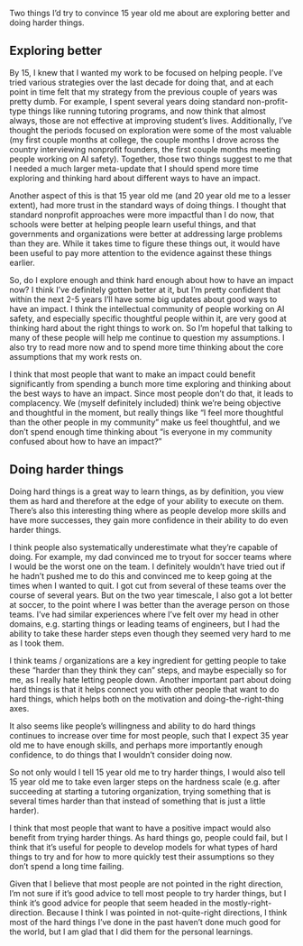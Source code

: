 Two things I’d try to convince 15 year old me about are exploring better and doing harder things.

## Exploring better
By 15, I knew that I wanted my work to be focused on helping people. I’ve tried various strategies over the last decade for doing that, and at each point in time felt that my strategy from the previous couple of years was pretty dumb. For example, I spent several years doing standard non-profit-type things like running tutoring programs, and now think that almost always, those are not effective at improving student’s lives. Additionally, I’ve thought the periods focused on exploration were some of the most valuable (my first couple months at college, the couple months I drove across the country interviewing nonprofit founders, the first couple months meeting people working on AI safety). Together, those two things suggest to me that I needed a much larger meta-update that I should spend more time exploring and thinking hard about different ways to have an impact.

Another aspect of this is that 15 year old me (and 20 year old me to a lesser extent), had more trust in the standard ways of doing things. I thought that standard nonprofit approaches were more impactful than I do now, that schools were better at helping people learn useful things, and that governments and organizations were better at addressing large problems than they are. While it takes time to figure these things out, it would have been useful to pay more attention to the evidence against these things earlier.

So, do I explore enough and think hard enough about how to have an impact now? I think I’ve definitely gotten better at it, but I’m pretty confident that within the next 2-5 years I’ll have some big updates about good ways to have an impact. I think the intellectual community of people working on AI safety, and especially specific thoughtful people within it, are very good at thinking hard about the right things to work on. So I’m hopeful that talking to many of these people will help me continue to question my assumptions. I also try to read more now and to spend more time thinking about the core assumptions that my work rests on.

I think that most people that want to make an impact could benefit significantly from spending a bunch more time exploring and thinking about the best ways to have an impact. Since most people don’t do that, it leads to complacency. We (myself definitely included) think we’re being objective and thoughtful in the moment, but really things like “I feel more thoughtful than the other people in my community” make us feel thoughtful, and we don’t spend enough time thinking about “is everyone in my community confused about how to have an impact?” 


## Doing harder things
Doing hard things is a great way to learn things, as by definition, you view them as hard and therefore at the edge of your ability to execute on them. There’s also this interesting thing where as people develop more skills and have more successes, they gain more confidence in their ability to do even harder things.

I think people also systematically underestimate what they’re capable of doing. For example, my dad convinced me to tryout for soccer teams where I would be the worst one on the team. I definitely wouldn’t have tried out if he hadn’t pushed me to do this and convinced me to keep going at the times when I wanted to quit. I got cut from several of these teams over the course of several years. But on the two year timescale, I also got a lot better at soccer, to the point where I was better than the average person on those teams. I’ve had similar experiences where I’ve felt over my head in other domains, e.g. starting things or leading teams of engineers, but I had the ability to take these harder steps even though they seemed very hard to me as I took them.

I think teams / organizations are a key ingredient for getting people to take these “harder than they think they can” steps, and maybe especially so for me, as I really hate letting people down. Another important part about doing hard things is that it helps connect you with other people that want to do hard things, which helps both on the motivation and doing-the-right-thing axes.

It also seems like people’s willingness and ability to do hard things continues to increase over time for most people, such that I expect 35 year old me to have enough skills, and perhaps more importantly enough confidence, to do things that I wouldn’t consider doing now.

So not only would I tell 15 year old me to try harder things, I would also tell 15 year old me to take even larger steps on the hardness scale (e.g. after succeeding at starting a tutoring organization, trying something that is several times harder than that instead of something that is just a little harder).

I think that most people that want to have a positive impact would also benefit from trying harder things. As hard things go, people could fail, but I think that it’s useful for people to develop models for what types of hard things to try and for how to more quickly test their assumptions so they don’t spend a long time failing. 

Given that I believe that most people are not pointed in the right direction, I’m not sure if it’s good advice to tell most people to try harder things, but I think it’s good advice for people that seem headed in the mostly-right-direction. Because I think I was pointed in not-quite-right directions, I think most of the hard things I’ve done in the past haven’t done much good for the world, but I am glad that I did them for the personal learnings.
